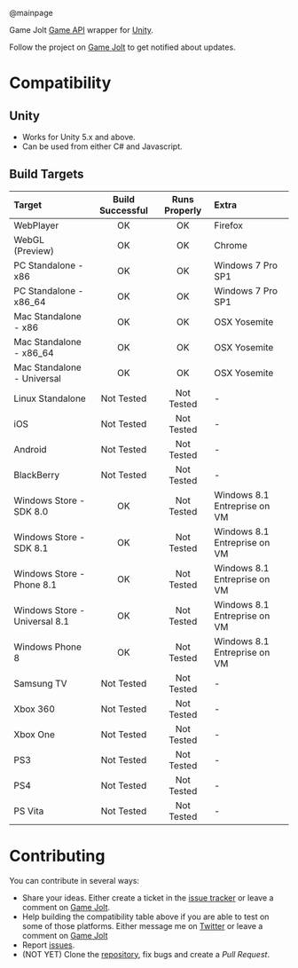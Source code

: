 @mainpage

Game Jolt [Game API](http://gamejolt.com/api/doc/game/) wrapper for [Unity](http://unity3d.com/).

Follow the project on [Game Jolt](http://gamejolt.com/games/unity-api/15887) to get notified about updates.
# Compatibility

## Unity

- Works for Unity 5.x and above.
- Can be used from either C# and Javascript.

## Build Targets

Target | Build Successful | Runs Properly | Extra
:--- | :---: | :---: | :---
WebPlayer | OK | OK | Firefox
WebGL (Preview) | OK | OK | Chrome
PC Standalone - x86 | OK | OK | Windows 7 Pro SP1
PC Standalone - x86_64 | OK | OK | Windows 7 Pro SP1
Mac Standalone - x86 | OK | OK | OSX Yosemite
Mac Standalone - x86_64 | OK | OK | OSX Yosemite
Mac Standalone - Universal | OK | OK | OSX Yosemite
Linux Standalone | Not Tested | Not Tested | -
iOS | Not Tested | Not Tested | -
Android | Not Tested | Not Tested | -
BlackBerry | Not Tested | Not Tested | -
Windows Store - SDK 8.0 | OK | Not Tested | Windows 8.1 Entreprise on VM
Windows Store - SDK 8.1 | OK | Not Tested | Windows 8.1 Entreprise on VM
Windows Store - Phone 8.1 | OK | Not Tested | Windows 8.1 Entreprise on VM
Windows Store - Universal 8.1 | OK | Not Tested | Windows 8.1 Entreprise on VM
Windows Phone 8 | OK | Not Tested | Windows 8.1 Entreprise on VM
Samsung TV | Not Tested | Not Tested | -
Xbox 360 | Not Tested | Not Tested | -
Xbox One | Not Tested | Not Tested | -
PS3 | Not Tested | Not Tested | -
PS4 | Not Tested | Not Tested | -
PS Vita | Not Tested | Not Tested | -

# Contributing

You can contribute in several ways:
- Share your ideas. Either create a ticket in the [issue tracker](https://github.com/loicteixeira/gj-unity-api/issues) or leave a comment on [Game Jolt](http://gamejolt.com/games/unity-api/15887).
- Help building the compatibility table above if you are able to test on some of those platforms. Either message me on [Twitter](https://twitter.com/loicteixeira) or leave a comment on [Game Jolt](http://gamejolt.com/games/unity-api/15887)
- Report [issues](https://github.com/loicteixeira/gj-unity-api/issues).
- (NOT YET) Clone the [repository](https://github.com/loicteixeira/gj-unity-api/issues), fix bugs and create a *Pull Request*.
